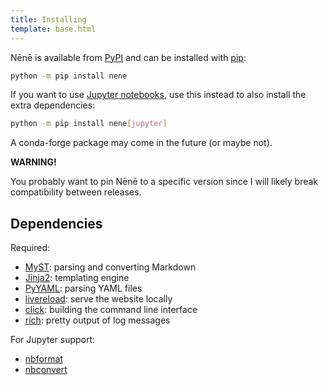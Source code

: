 ```yaml
---
title: Installing
template: base.html
---
```


Nēnē is available from [PyPI][pypi] and can be installed with [pip][pip]:

```bash
python -m pip install nene
```

If you want to use [Jupyter notebooks][jupyter], use this instead to also
install the extra dependencies:

```bash
python -m pip install nene[jupyter]
```

A conda-forge package may come in the future (or maybe not).

<div class="callout callout-warning">

<i class="fa fa-exclamation-triangle text-danger" aria-hidden="true"></i>
**WARNING!**
<i class="fa fa-exclamation-triangle text-danger" aria-hidden="true"></i>

You probably want to pin Nēnē to a specific version since I will likely break
compatibility between releases.

</div>

## Dependencies

Required:

* [MyST](https://myst-parser.readthedocs.io/): parsing and converting Markdown
* [Jinja2](https://jinja2docs.readthedocs.io/): templating engine
* [PyYAML](https://pyyaml.org/): parsing YAML files
* [livereload](https://github.com/lepture/python-livereload): serve the website locally
* [click](https://click.palletsprojects.com): building the command line interface
* [rich](https://rich.readthedocs.io/): pretty output of log messages

For Jupyter support:

* [nbformat](https://nbformat.readthedocs.io/)
* [nbconvert](https://nbconvert.readthedocs.io/)

[pypi]: https://pypi.org/project/nene/
[pip]: https://github.com/pypa/pip
[jupyter]: https://jupyter.org/
